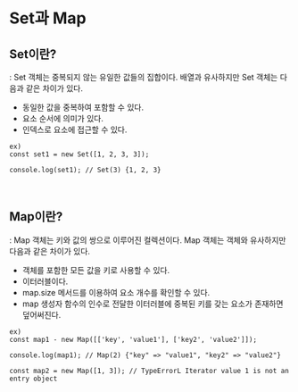 # Set과 Map

## Set이란?

: Set 객체는 중복되지 않는 유일한 값들의 집합이다. 배열과 유사하지만 Set 객체는 다음과 같은 차이가 있다.

- 동일한 값을 중복하여 포함할 수 있다.
- 요소 순서에 의미가 있다.
- 인덱스로 요소에 접근할 수 있다.

```
ex)
const set1 = new Set([1, 2, 3, 3]);

console.log(set1); // Set(3) {1, 2, 3}
```

<br/>

## Map이란?

: Map 객체는 키와 값의 쌍으로 이루어진 컬렉션이다. Map 객체는 객체와 유사하지만 다음과 같은 차이가 있다.

- 객체를 포함한 모든 값을 키로 사용할 수 있다.
- 이터러블이다.
- map.size 메서드를 이용하여 요소 개수를 확인할 수 있다.
- map 생성자 함수의 인수로 전달한 이터러블에 중복된 키를 갖는 요소가 존재하면 덮어써진다.

```
ex)
const map1 - new Map([['key', 'value1'], ['key2', 'value2']]);

console.log(map1); // Map(2) {"key" => "value1", "key2" => "value2"}

const map2 = new Map([1, 3]); // TypeErrorL Iterator value 1 is not an entry object
```

